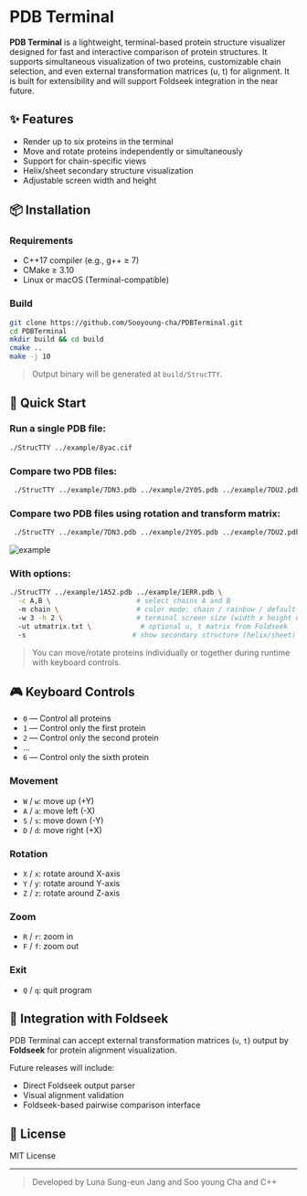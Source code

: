 # PDB Terminal

**PDB Terminal** is a lightweight, terminal-based protein structure visualizer designed for fast and interactive comparison of protein structures. It supports simultaneous visualization of two proteins, customizable chain selection, and even external transformation matrices (u, t) for alignment. It is built for extensibility and will support Foldseek integration in the near future.

## ✨ Features

* Render up to six proteins in the terminal
* Move and rotate proteins independently or simultaneously
* Support for chain-specific views
* Helix/sheet secondary structure visualization
* Adjustable screen width and height

## 📦 Installation

### Requirements

* C++17 compiler (e.g., g++ ≥ 7)
* CMake ≥ 3.10
* Linux or macOS (Terminal-compatible)

### Build

```bash
git clone https://github.com/Sooyoung-cha/PDBTerminal.git
cd PDBTerminal
mkdir build && cd build
cmake ..
make -j 10
```

> Output binary will be generated at `build/StrucTTY`.

## 🚀 Quick Start

### Run a single PDB file:

```bash
./StrucTTY ../example/8yac.cif
```

### Compare two PDB files:

```bash
 ./StrucTTY ../example/7DN3.pdb ../example/2Y0S.pdb ../example/7DU2.pdb
```

### Compare two PDB files using rotation and transform matrix:

```bash
 ./StrucTTY ../example/7DN3.pdb ../example/2Y0S.pdb ../example/7DU2.pdb -ut ../example/utfile_ex 
```
![example](example/Structty_example.gif)

### With options:

```bash
./StrucTTY ../example/1A52.pdb ../example/1ERR.pdb \
  -c A,B \                     # select chains A and B
  -m chain \                   # color mode: chain / rainbow / default
  -w 3 -h 2 \                  # terminal screen size (width x height units, 1~5)
  -ut utmatrix.txt \            # optional u, t matrix from Foldseek
  -s                          # show secondary structure (helix/sheet)
```

> You can move/rotate proteins individually or together during runtime with keyboard controls.

## 🎮 Keyboard Controls

* `0` — Control all proteins
* `1` — Control only the first protein
* `2` — Control only the second protein
* ...
* `6` — Control only the sixth protein

### Movement

* `W` / `w`: move up (+Y)
* `A` / `a`: move left (-X)
* `S` / `s`: move down (-Y)
* `D` / `d`: move right (+X)

### Rotation

* `X` / `x`: rotate around X-axis
* `Y` / `y`: rotate around Y-axis
* `Z` / `z`: rotate around Z-axis

### Zoom

* `R` / `r`: zoom in
* `F` / `f`: zoom out

### Exit

* `Q` / `q`: quit program

## 🔗 Integration with Foldseek

PDB Terminal can accept external transformation matrices (`u`, `t`) output by **Foldseek** for protein alignment visualization.

Future releases will include:

* Direct Foldseek output parser
* Visual alignment validation
* Foldseek-based pairwise comparison interface

## 📜 License

MIT License

---

> Developed by Luna Sung-eun Jang and Soo young Cha and C++
